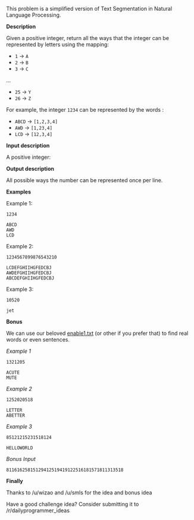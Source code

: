 This problem is a simplified version of Text Segmentation in Natural Language Processing.

**Description**

Given a positive integer, return all the ways that the integer can be represented by letters using the mapping:

 * `1` -&gt; `A`
 * `2` -&gt; `B`
 * `3` -&gt; `C`

 ...
 * `25` -&gt; `Y`
 * `26` -&gt; `Z`

For example, the integer `1234` can be represented by the words :

 * `ABCD` -&gt; `[1,2,3,4]`
 * `AWD` -&gt; `[1,23,4]`
 * `LCD` -&gt; `[12,3,4]`

**Input description**

A positive integer:

**Output description**

All possible ways the number can be represented once per line.

**Examples**

Example 1:

    1234

    ABCD
    AWD
    LCD

Example 2:

    1234567899876543210

    LCDEFGHIIHGFEDCBJ
    AWDEFGHIIHGFEDCBJ
    ABCDEFGHIIHGFEDCBJ

Example 3:

    10520

    jet

**Bonus**

We can use our beloved [enable1.txt](https://code.google.com/p/dotnetperls-controls/downloads/detail?name=enable1.txt) (or other if you prefer that) to find real words or even sentences.

*Example 1*
    
    1321205

    ACUTE
    MUTE

*Example 2*

    1252020518

    LETTER
    ABETTER

*Example 3*

    85121215231518124

    HELLOWORLD


*Bonus Input*

    81161625815129412519419122516181571811313518

**Finally**

Thanks to /u/wizao and /u/smls for the idea and bonus idea

Have a good challenge idea?
Consider submitting it to /r/dailyprogrammer_ideas